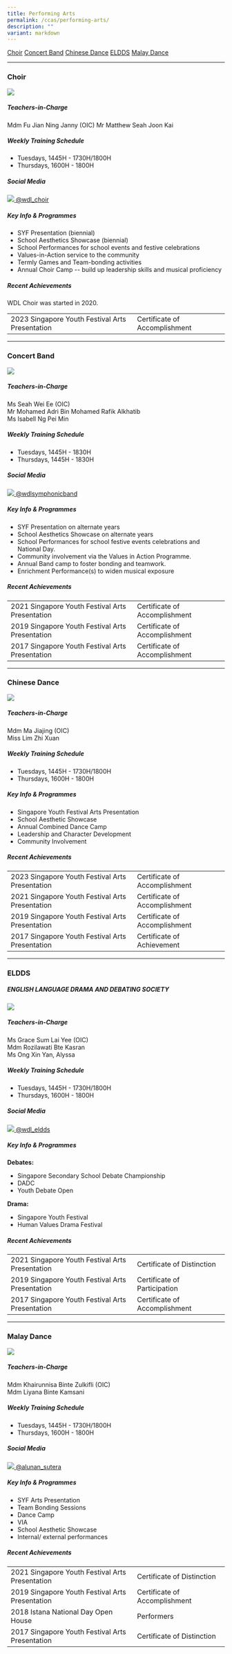 ```yaml
---
title: Performing Arts
permalink: /ccas/performing-arts/
description: ""
variant: markdown
---
```

<div class="top-button-container">
	<a class="top-button" href="#1">Choir</a>
	<a class="top-button" href="#2">Concert Band</a>
	<a class="top-button" href="#3">Chinese Dance</a>
	<a class="top-button" href="#4">ELDDS</a>
	<a class="top-button" href="#5">Malay Dance</a>
</div>
	 
---

<a id="1"></a>
### Choir

![](/images/CCAs/choir-scaled.jpeg)

##### Teachers-in-Charge

Mdm Fu Jian Ning Janny (OIC)
Mr Matthew Seah Joon Kai

##### Weekly Training Schedule

* Tuesdays, 1445H - 1730H/1800H
* Thursdays, 1600H - 1800H

##### Social Media

<a class="sm-container" href="https://www.instagram.com/wdl_choir/">
	<img class="sm-icon" src="/images/instagram.jpeg">
	<span class="sm-text">@wdl_choir</span>
</a>
	
##### Key Info &amp; Programmes

*   SYF Presentation (biennial)
*   School Aesthetics Showcase (biennial)
*   School Performances for school events and festive celebrations
*   Values-in-Action service to the community
*   Termly Games and Team-bonding activities
*   Annual Choir Camp -- build up leadership skills and musical proficiency

##### Recent Achievements

WDL Choir was started in 2020.

|  | |
| - | - | 
| 2023 Singapore Youth Festival Arts Presentation | Certificate of Accomplishment |


-------
<a id="2"></a>

### Concert Band

![](/images/Concert_Band_2023_01A.jpg)

##### Teachers-in-Charge

Ms Seah Wei Ee (OIC)  
Mr Mohamed Adri Bin Mohamed Rafik Alkhatib  
Ms Isabell Ng Pei Min

##### Weekly Training Schedule
* Tuesdays, 1445H - 1830H
* Thursdays, 1445H - 1830H

##### Social Media

<a class="sm-container" href="https://www.instagram.com/wdlsymphonicband/">
	<img class="sm-icon" src="/images/instagram.jpeg">
	<span class="sm-text">@wdlsymphonicband</span>
</a>


##### Key Info &amp; Programmes

*   SYF Presentation on alternate years
*   School Aesthetics Showcase on alternate years
*   School Performances for school festive events celebrations and National Day.
*   Community involvement via the Values in Action Programme.
*   Annual Band camp to foster bonding and teamwork.
*   Enrichment Performance(s) to widen musical exposure

##### Recent Achievements

|  | |
| - | - | 
| 2021 Singapore Youth Festival Arts Presentation | Certificate of Accomplishment | 
| 2019 Singapore Youth Festival Arts Presentation | Certificate of Accomplishment | 
| 2017 Singapore Youth Festival Arts Presentation | Certificate of Accomplishment | 


-------
<a id="3"></a>

### Chinese Dance

![](/images/CD_04-scaled.jpeg)

##### Teachers-in-Charge

Mdm Ma Jiajing (OIC)  
Miss Lim Zhi Xuan  

##### Weekly Training Schedule

* Tuesdays, 1445H - 1730H/1800H
* Thursdays, 1600H - 1800H


##### Key Info &amp; Programmes

*   Singapore Youth Festival Arts Presentation
*   School Aesthetic Showcase
*   Annual Combined Dance Camp
*   Leadership and Character Development
*   Community Involvement

##### Recent Achievements


|  | |
| - | - | 
| 2023 Singapore Youth Festival Arts Presentation | Certificate of Accomplishment |
| 2021 Singapore Youth Festival Arts Presentation | Certificate of Accomplishment | 
| 2019 Singapore Youth Festival Arts Presentation | Certificate of Accomplishment | 
| 2017 Singapore Youth Festival Arts Presentation | Certificate of Achievement | 



-------
<a id="4"></a>

### ELDDS

##### ENGLISH LANGUAGE DRAMA AND DEBATING SOCIETY

![](/images/CCAs/syf2021-drama.jpeg)

##### Teachers-in-Charge

Ms Grace Sum Lai Yee (OIC)  
Mdm Rozilawati Bte Kasran  
Ms Ong Xin Yan, Alyssa

##### Weekly Training Schedule

* Tuesdays, 1445H - 1730H/1800H
* Thursdays, 1600H - 1800H

##### Social Media

<a class="sm-container" href="https://www.instagram.com/wdl_eldds/">
	<img class="sm-icon" src="/images/instagram.jpeg">
	<span class="sm-text">@wdl_eldds</span>
</a>



##### Key Info &amp; Programmes

**Debates:**

*   Singapore Secondary School Debate Championship
*   DADC
*   Youth Debate Open

**Drama:**

*   Singapore Youth Festival
*   Human Values Drama Festival

##### Recent Achievements

|  | |
| - | - | 
| 2021 Singapore Youth Festival Arts Presentation | Certificate of Distinction | 
| 2019 Singapore Youth Festival Arts Presentation | Certificate of Participation | 
| 2017 Singapore Youth Festival Arts Presentation | Certificate of Accomplishment | 


-------
<a id="5"></a>

### Malay Dance

![](/images/CCAs/syf2021-malay-dance.png)

##### Teachers-in-Charge

Mdm Khairunnisa Binte Zulkifli (OIC)  
Mdm Liyana Binte Kamsani

##### Weekly Training Schedule

* Tuesdays, 1445H - 1730H/1800H
* Thursdays, 1600H - 1800H

##### Social Media

<a class="sm-container" href="https://www.instagram.com/alunan_sutera/">
	<img class="sm-icon" src="/images/instagram.jpeg">
	<span class="sm-text">@alunan_sutera</span>
</a>



##### Key Info &amp; Programmes

*   SYF Arts Presentation
*   Team Bonding Sessions
*   Dance Camp
*   VIA
*   School Aesthetic Showcase
*   Internal/ external performances

##### Recent Achievements

|  | |
| --- | ---- | 
| 2021 Singapore Youth Festival Arts Presentation | Certificate of Distinction | 
| 2019 Singapore Youth Festival Arts Presentation | Certificate of Accomplishment | 
| 2018 Istana National Day Open House | Performers | 
| 2017 Singapore Youth Festival Arts Presentation | Certificate of Distinction |